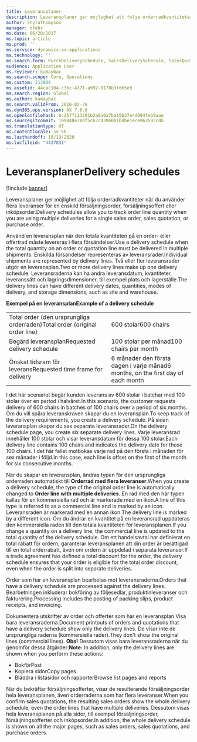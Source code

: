 ```yaml
---
title: Leveransplaner
description: Leveransplaner ger möjlighet att följa orderradkvantiteter när du använder flera leveranser för en enskild försäljningsorder, försäljningsoffert eller inköpsorder.
author: ShylaThompson
manager: tfehr
ms.date: 06/20/2017
ms.topic: article
ms.prod: ''
ms.service: dynamics-ax-applications
ms.technology: ''
ms.search.form: PurchDeliverySchedule, SalesDeliverySchedule, SalesQuotationDeliverySchedule, SalesQuotationDeliverySchedule
audience: Application User
ms.reviewer: kamaybac
ms.search.scope: Core, Operations
ms.custom: 213984
ms.assetid: 44cac104-c36c-4371-a992-9178b3fd65e9
ms.search.region: Global
ms.author: kamaybac
ms.search.validFrom: 2016-02-28
ms.dyn365.ops.version: AX 7.0.0
ms.openlocfilehash: bc25ff113291b2a8a0a7ba15637e4d094feb9aae
ms.sourcegitcommit: 199848e78df5cb7c439b001bdbe1ece963593cdb
ms.translationtype: HT
ms.contentlocale: sv-SE
ms.lasthandoff: 10/13/2020
ms.locfileid: "4437831"
---
```

# <a name="delivery-schedules"></a><span data-ttu-id="229c9-103">Leveransplaner</span><span class="sxs-lookup"><span data-stu-id="229c9-103">Delivery schedules</span></span>

[!include [banner](../includes/banner.md)]

<span data-ttu-id="229c9-104">Leveransplaner ger möjlighet att följa orderradkvantiteter när du använder flera leveranser för en enskild försäljningsorder, försäljningsoffert eller inköpsorder.</span><span class="sxs-lookup"><span data-stu-id="229c9-104">Delivery schedules allow you to track order line quantity when you are using multiple deliveries for a single sales order, sales quotation, or purchase order.</span></span>

<span data-ttu-id="229c9-105">Använd en leveransplan när den totala kvantiteten på en order- eller offertrad måste levereras i flera försändelser.</span><span class="sxs-lookup"><span data-stu-id="229c9-105">Use a delivery schedule when the total quantity on an order or quotation line must be delivered in multiple shipments.</span></span> <span data-ttu-id="229c9-106">Enskilda försändelser representeras av leveransrader.</span><span class="sxs-lookup"><span data-stu-id="229c9-106">Individual shipments are represented by delivery lines.</span></span> <span data-ttu-id="229c9-107">Två eller fler leveransrader utgör en leveransplan.</span><span class="sxs-lookup"><span data-stu-id="229c9-107">Two or more delivery lines make up one delivery schedule.</span></span> <span data-ttu-id="229c9-108">Leveransraderna kan ha andra leveransdatum, kvantiteter, leveranssätt och lagringsdimensioner, till exempel plats och lagerställe.</span><span class="sxs-lookup"><span data-stu-id="229c9-108">The delivery lines can have different delivery dates, quantities, modes of delivery, and storage dimensions, such as site and warehouse.</span></span>  

<span data-ttu-id="229c9-109">**Exempel på en leveransplan**</span><span class="sxs-lookup"><span data-stu-id="229c9-109">**Example of a delivery schedule**</span></span>

|                                   |                                          |
|-----------------------------------|------------------------------------------|
| <span data-ttu-id="229c9-110">Total order (den ursprungliga orderraden)</span><span class="sxs-lookup"><span data-stu-id="229c9-110">Total order (original order line)</span></span> | <span data-ttu-id="229c9-111">600 stolar</span><span class="sxs-lookup"><span data-stu-id="229c9-111">600 chairs</span></span>                               |
| <span data-ttu-id="229c9-112">Begärd leveransplan</span><span class="sxs-lookup"><span data-stu-id="229c9-112">Requested delivery schedule</span></span>       | <span data-ttu-id="229c9-113">100 stolar per månad</span><span class="sxs-lookup"><span data-stu-id="229c9-113">100 chairs per month</span></span>                     |
| <span data-ttu-id="229c9-114">Önskat tidsram för leverans</span><span class="sxs-lookup"><span data-stu-id="229c9-114">Requested time frame for delivery</span></span> | <span data-ttu-id="229c9-115">6 månader den första dagen i varje månad</span><span class="sxs-lookup"><span data-stu-id="229c9-115">6 months, on the first day of each month</span></span> |

<span data-ttu-id="229c9-116">I det här scenariot begär kunden leverans av 600 stolar i batchar med 100 stolar över en period i halvåret.</span><span class="sxs-lookup"><span data-stu-id="229c9-116">In this scenario, the customer requests delivery of 600 chairs in batches of 100 chairs over a period of six months.</span></span> <span data-ttu-id="229c9-117">Om du vill spåra leveranskraven skapar du en leveransplan.</span><span class="sxs-lookup"><span data-stu-id="229c9-117">To keep track of the delivery requirements, you create a delivery schedule.</span></span> <span data-ttu-id="229c9-118">På sidan leveransplan skapar du sex separata leveransrader.</span><span class="sxs-lookup"><span data-stu-id="229c9-118">On the delivery schedule page, you create six separate delivery lines.</span></span> <span data-ttu-id="229c9-119">Varje leveransrad innehåller 100 stolar och visar leveransdatum för dessa 100 stolar.</span><span class="sxs-lookup"><span data-stu-id="229c9-119">Each delivery line contains 100 chairs and indicates the delivery date for those 100 chairs.</span></span> <span data-ttu-id="229c9-120">I det här fallet motbokas varje rad på den första i månaden för sex månader i följd.</span><span class="sxs-lookup"><span data-stu-id="229c9-120">In this case, each line is offset on the first of the month for six consecutive months.</span></span>  

<span data-ttu-id="229c9-121">När du skapar en leveransplan, ändras typen för den ursprungliga orderraden automatiskt till **Orderrad med flera leveranser**.</span><span class="sxs-lookup"><span data-stu-id="229c9-121">When you create a delivery schedule, the type of the original order line is automatically changed to **Order line with multiple deliveries**.</span></span> <span data-ttu-id="229c9-122">En rad med den här typen kallas för en kommersiella rad och är markerade med en ikon.</span><span class="sxs-lookup"><span data-stu-id="229c9-122">A line of this type is referred to as a commercial line and is marked by an icon.</span></span> <span data-ttu-id="229c9-123">Leveransraden är markerad med en annan ikon.</span><span class="sxs-lookup"><span data-stu-id="229c9-123">The delivery line is marked by a different icon.</span></span> <span data-ttu-id="229c9-124">Om du ändrar en kvantitet på en leveransrad uppdateras den kommersiella raden till den totala kvantiteten för leveransplanen.</span><span class="sxs-lookup"><span data-stu-id="229c9-124">If you change a quantity on a delivery line, the commercial line is updated to the total quantity of the delivery schedule.</span></span> <span data-ttu-id="229c9-125">Om ett handelsavtal har definierat en total rabatt för ordern, garanterar leveransplanen att din order är berättigad till en total orderrabatt, även om ordern är uppdelad i separata leveranser.</span><span class="sxs-lookup"><span data-stu-id="229c9-125">If a trade agreement has defined a total discount for the order, the delivery schedule ensures that your order is eligible for the total order discount, even when the order is split into separate deliveries.</span></span>  

<span data-ttu-id="229c9-126">Order som har en leveransplan bearbetas mot leveransraderna.</span><span class="sxs-lookup"><span data-stu-id="229c9-126">Orders that have a delivery schedule are processed against the delivery lines.</span></span> <span data-ttu-id="229c9-127">Bearbetningen inkluderar bokföring av följesedlar, produktinleveranser och fakturering.</span><span class="sxs-lookup"><span data-stu-id="229c9-127">Processing includes the posting of packing slips, product receipts, and invoicing.</span></span>  

<span data-ttu-id="229c9-128">Dokumentera utskrifter av order och offerter som har en leveransplan Visa bara leveransraderna.</span><span class="sxs-lookup"><span data-stu-id="229c9-128">Document printouts of orders and quotations that have a delivery schedule show only the delivery lines.</span></span> <span data-ttu-id="229c9-129">De visar inte de ursprungliga raderna (kommersiella rader).</span><span class="sxs-lookup"><span data-stu-id="229c9-129">They don't show the original lines (commercial lines).</span></span> <span data-ttu-id="229c9-130">**Obs!** Dessutom visas bara leveransraderna när du genomför dessa åtgärder:</span><span class="sxs-lookup"><span data-stu-id="229c9-130">**Note:** In addition, only the delivery lines are shown when you perform these actions:</span></span>

-   <span data-ttu-id="229c9-131">Bokför</span><span class="sxs-lookup"><span data-stu-id="229c9-131">Post</span></span>
-   <span data-ttu-id="229c9-132">Kopiera sidor</span><span class="sxs-lookup"><span data-stu-id="229c9-132">Copy pages</span></span>
-   <span data-ttu-id="229c9-133">Bläddra i listasidor och rapporter</span><span class="sxs-lookup"><span data-stu-id="229c9-133">Browse list pages and reports</span></span>

<span data-ttu-id="229c9-134">När du bekräftar försäljningsofferter, visar de resulterande försäljningsorder hela leveransplanen, även orderraderna som har flera leveranser.</span><span class="sxs-lookup"><span data-stu-id="229c9-134">When you confirm sales quotations, the resulting sales orders show the whole delivery schedule, even the order lines that have multiple deliveries.</span></span> <span data-ttu-id="229c9-135">Dessutom visas hela leveransplanen på alla sidor, till exempel försäljningsorder, försäljningsofferter och inköpsorder.</span><span class="sxs-lookup"><span data-stu-id="229c9-135">In addition, the whole delivery schedule is shown on all the major pages, such as sales orders, sales quotations, and purchase orders.</span></span>



